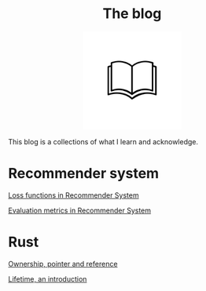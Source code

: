 <center> <h1>The blog</h1> </center>


<div style="text-align: center;">
<img src="res/the-handbook.svg" alt="drawing" width="200"/>
</div>


This blog is a collections of what I learn and acknowledge.

# Recommender system
[Loss functions in Recommender System](recommender-system/loss.md)

[Evaluation metrics in Recommender System](recommender-system/eval-metrics.md)

# Rust

[Ownership, pointer and reference](rust/ownership.md)

[Lifetime, an introduction](rust/lifetime.md)